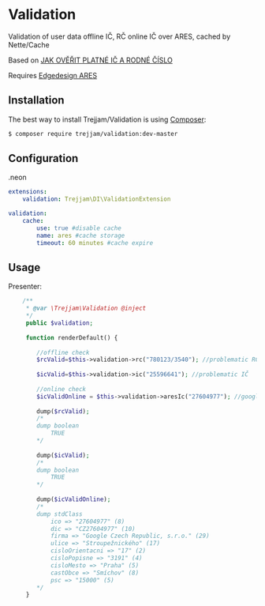 Validation
==========

Validation of user data
offline IČ, RČ
online IČ over ARES, cached by Nette/Cache

Based on
[JAK OVĚŘIT PLATNÉ IČ A RODNÉ ČÍSLO](http://phpfashion.com/jak-overit-platne-ic-a-rodne-cislo)

Requires
[Edgedesign ARES](https://github.com/EdgedesignCZ/ares)


Installation
------------

The best way to install Trejjam/Validation is using  [Composer](http://getcomposer.org/):

```sh
$ composer require trejjam/validation:dev-master
```

Configuration
-------------

.neon
```yml
extensions:
	validation: Trejjam\DI\ValidationExtension

validation:
	cache:
		use: true #disable cache
		name: ares #cache storage
		timeout: 60 minutes #cache expire
```

Usage
-----

Presenter:

```php
	/**
	 * @var \Trejjam\Validation @inject
	 */
	 public $validation;
	 
	 function renderDefault() {
	 
	    //offline check
	    $rcValid=$this->validation->rc("780123/3540"); //problematic RČ
	 
	    $icValid=$this->validation->ic("25596641"); //problematic IČ 
	 
	    //online check
	    $icValidOnline = $this->validation->aresIc("27604977"); //google IČ
        
        dump($rcValid);
        /*
        dump boolean
            TRUE
        */
        
        dump($icValid);
        /*
        dump boolean
            TRUE
        */
        
        dump($icValidOnline);        
        /*
        dump stdClass
	        ico => "27604977" (8)
	        dic => "CZ27604977" (10)
	        firma => "Google Czech Republic, s.r.o." (29)
	        ulice => "Stroupežnického" (17)
	        cisloOrientacni => "17" (2)
	        cisloPopisne => "3191" (4)
	        cisloMesto => "Praha" (5)
	        castObce => "Smíchov" (8)
	        psc => "15000" (5)
        */
	 }
```